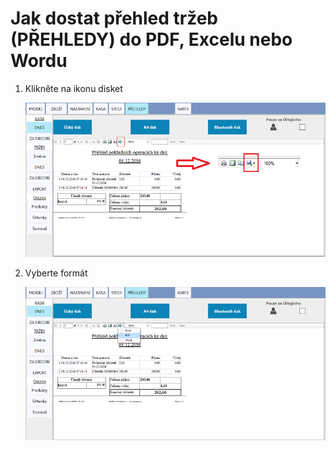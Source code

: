 # Jak dostat přehled tržeb (PŘEHLEDY) do PDF, Excelu nebo Wordu

1. Klikněte na ikonu disket

   ![](img/export1.png)

2. Vyberte formát

   ![](img/export2.png)
